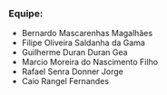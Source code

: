 ### Equipe: 
* Bernardo Mascarenhas Magalhães
* Filipe Oliveira Saldanha da Gama 
* Guilherme Duran Duran Gea
* Marcio Moreira do Nascimento Filho
* Rafael Senra Donner Jorge
* Caio Rangel Fernandes
